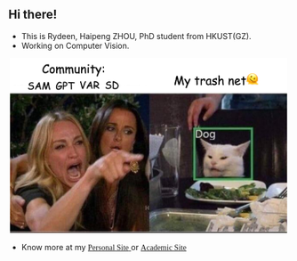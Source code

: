 ## Hi there!
* This is Rydeen, Haipeng ZHOU, PhD student from HKUST(GZ).<br>
* Working on Computer Vision.<br>
<center>
  <img src="https://github.com/lesslie856/lesslie856.github.io/blob/main/caprice_fig/meme_net.png" width="500" title=":p">
</center>

* Know more at my <a href="https://rydeen856.site/"><font face="Maiandra GD">Personal Site</font> </a> or <a href="https://haipengzhou856.github.io/"><font face="Maiandra GD">Academic Site</font> </a>
        </div> <br>

<!--
**haipengzhou856/haipengzhou856** is a ✨ _special_ ✨ repository because its `README.md` (this file) appears on your GitHub profile.

Here are some ideas to get you started:

- 🔭 I’m currently working on ...
- 🌱 I’m currently learning ...
- 👯 I’m looking to collaborate on ...
- 🤔 I’m looking for help with ...
- 💬 Ask me about ...
- 📫 How to reach me: ...
- 😄 Pronouns: ...
- ⚡ Fun fact: ...
-->
